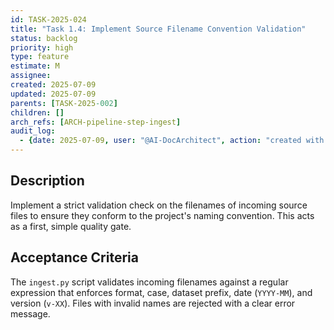```yaml
---
id: TASK-2025-024
title: "Task 1.4: Implement Source Filename Convention Validation"
status: backlog
priority: high
type: feature
estimate: M
assignee:
created: 2025-07-09
updated: 2025-07-09
parents: [TASK-2025-002]
children: []
arch_refs: [ARCH-pipeline-step-ingest]
audit_log:
  - {date: 2025-07-09, user: "@AI-DocArchitect", action: "created with status backlog"}
---
```

## Description
Implement a strict validation check on the filenames of incoming source files to ensure they conform to the project's naming convention. This acts as a first, simple quality gate.

## Acceptance Criteria
The `ingest.py` script validates incoming filenames against a regular expression that enforces format, case, dataset prefix, date (`YYYY-MM`), and version (`v-XX`). Files with invalid names are rejected with a clear error message. 